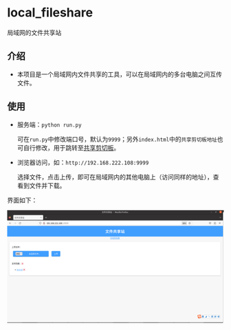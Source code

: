 # local_fileshare
局域网的文件共享站



## 介绍
- 本项目是一个局域网内文件共享的工具，可以在局域网内的多台电脑之间互传文件。

  

## 使用
- 服务端：`python run.py`

  可在`run.py`中修改端口号，默认为`9999`；另外`index.html`中的`共享剪切板地址`也可自行修改，用于跳转至[共享剪切板](https://github.com/Li1Fan/local_clipboard)。

- 浏览器访问，如：`http://192.168.222.108:9999`

  选择文件，点击上传，即可在局域网内的其他电脑上（访问同样的地址），查看到文件并下载。



界面如下：

![page](page.png)